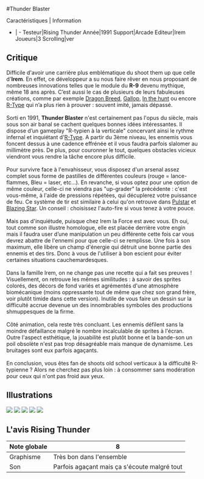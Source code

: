 #Thunder Blaster

Caractéristiques | Information
- | -
Testeur|Rising Thunder
Année|1991
Support|Arcade
Editeur|Irem
Joueurs|3
Scrolling|ver

## Critique
Difficile d'avoir une carrière plus emblématique du shoot them up que celle d'<b>Irem</b>. En effet, ce développeur a su nous faire rêver en nous proposant de nombreuses innovations telles que le module du <b>R-9</b> devenu mythique, même 18 ans après. C’est aussi le cas de plusieurs de leurs fabuleuses créations, comme par exemple <a href="index.php?page=fiche&id=306">Dragon Breed</a>, <a href="index.php?page=fiche&id=63">Gallop</a>, <a href="index.php?page=fiche&id=92">In the hunt</a> ou encore <a href="index.php?page=fiche&id=17">R-Type</a> qui n’a plus rien à prouver : souvent imité, jamais dépassé.<br/><br/>Sorti en 1991, <b>Thunder Blaster</b> n'est certainement pas l'opus du siècle, mais sous son air banal se cachent quelques bonnes idées intéressantes. Il dispose d’un gameplay "R-typien à la verticale" concervant ainsi le rythme infernal et inquiétant d'<a href="index.php?page=fiche&id=17">R-Type</a>. A partir du 3ème niveau, les ennemis vous foncent dessus à une cadence effrénée et il vous faudra parfois slalomer au millimètre près. De plus, pour couronner le tout, quelques obstacles vicieux viendront vous rendre la tâche encore plus difficile.<br/><br/>Pour survivre face à l'envahisseur, vous disposez d'un arsenal assez complet sous forme de pastilles de différentes couleurs (rouge = lance-flammes, Bleu = laser, etc...). En revanche, si vous optez pour une option de même couleur, celle-ci ne viendra pas "up-grader" la précédente : c'est vous-même, à l'aide de pressions répétées, qui décuplerez votre puissance de feu. Ce système de tir est similaire à celui qu'on retrouve dans <a href="index.php?page=fiche&id=111">Pulstar</a> et <a href="index.php?page=fiche&id=126">Blazing Star</a>. Un conseil : choisissez l'auto-fire si vous tenez à votre pouce.<br/><br/>Mais pas d'inquiétude, puisque chez Irem la Force est avec vous. Eh oui, tout comme son illustre homologue, elle est placée derrière votre engin mais il faudra user d’une manipulation un peu différente cette fois car vous devrez abattre de l'ennemi pour que celle-ci se remplisse. Une fois à son maximum, elle libère un champ d'énergie qui détruit une bonne partie des ennemis et des tirs. Donc à vous de l'utiliser à bon escient pour éviter certaines situations cauchemardesques.<br/><br/>Dans la famille Irem, on ne change pas une recette qui a fait ses preuves ! Visuellement, on retrouve les mêmes similitudes : à savoir des sprites colorés, des décors de fond variés et agrémentés d'une atmosphère biomécanique (moins oppressante tout de même que chez son grand frère, voir plutôt timide dans cette version). Inutile de vous faire un dessin sur la difficulté accrue devenue un des innombrables symboles des productions shmuppesques de la firme.<br/><br/>Côté animation, cela reste très concluant. Les ennemis défilent sans la moindre défaillance malgré le nombre incalculable de sprites à l'écran. Outre l'aspect esthétique, la jouabilité est plutôt bonne et la bande-son un poil obsolète n'est pas trop désagréable mais manque de dynamisme. Les bruitages sont eux parfois agaçants.<br/><br/>En conclusion, vous êtes fan de shoots old school verticaux à la difficulté R-typienne ? Alors ne cherchez pas plus loin : à consommer sans modération pour ceux qui n'ont pas froid aux yeux.

## Illustrations
![](http://www.shmup.com/images/thumbs/img_fiche_1_782.GIF)
![](http://www.shmup.com/images/thumbs/img_fiche_2_782.GIF)
![](http://www.shmup.com/images/thumbs/img_fiche_3_782.gif)
![](http://www.shmup.com/images/thumbs/img_fiche_4_782.GIF)
![](http://www.shmup.com/images/thumbs/)

## L'avis Rising Thunder
Note globale|8
-|-
Graphisme|Très bon dans l'ensemble
Son|Parfois agaçant mais ça s'écoute malgré tout
